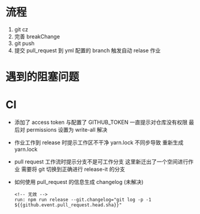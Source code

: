 # 流程

1. git cz
2. 完善 breakChange
3. git push
4. 提交 pull_request 到 yml 配置的 branch 触发自动 relase 作业

# 遇到的阻塞问题

# CI

- 添加了 access token 与配置了 GITHUB_TOKEN 一直提示对仓库没有权限 最后对 permissions 设置为 write-all 解决

- 作业工作到 release 时提示工作区不干净 yarn.lock 不同步导致 重新生成 yarn.lock

- pull request 工作流时提示分支不是可工作分支 这里新迁出了一个空间进行作业 需要将 git 切换到正确进行 release-it 的分支

- 如何使用 pull_request 的信息生成 changelog (未解决)

  ```
  <!-- 无效 -->
  run: npm run release --git.changelog="git log -p -1 ${{github.event.pull_request.head.sha}}"
  ```
